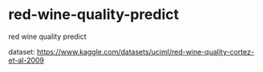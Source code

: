 # red-wine-quality-predict
red wine quality predict

dataset: https://www.kaggle.com/datasets/uciml/red-wine-quality-cortez-et-al-2009
